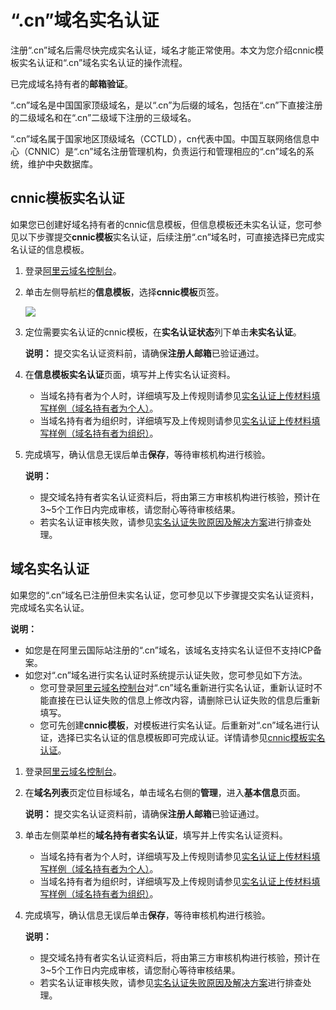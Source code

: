 # “.cn”域名实名认证

注册“.cn”域名后需尽快完成实名认证，域名才能正常使用。本文为您介绍cnnic模板实名认证和“.cn”域名实名认证的操作流程。

已完成域名持有者的**邮箱验证**。

“.cn”域名是中国国家顶级域名，是以“.cn”为后缀的域名，包括在“.cn”下直接注册的二级域名和在“.cn”二级域下注册的三级域名。

“.cn”域名属于国家地区顶级域名（CCTLD），cn代表中国。中国互联网络信息中心（CNNIC）是“.cn”域名注册管理机构，负责运行和管理相应的“.cn”域名的系统，维护中央数据库。

## cnnic模板实名认证

如果您已创建好域名持有者的cnnic信息模板，但信息模板还未实名认证，您可参见以下步骤提交**cnnic模板**实名认证，后续注册“.cn”域名时，可直接选择已完成实名认证的信息模板。

1.  登录[阿里云域名控制台](https://dc.console.aliyun.com/)。

2.  单击左侧导航栏的**信息模板**，选择**cnnic模板**页签。

    ![](https://static-aliyun-doc.oss-cn-hangzhou.aliyuncs.com/assets/img/zh-CN/6043632951/p71936.png)

3.  定位需要实名认证的cnnic模板，在**实名认证状态**列下单击**未实名认证**。

    **说明：** 提交实名认证资料前，请确保**注册人邮箱**已验证通过。

4.  在**信息模板实名认证**页面，填写并上传实名认证资料。

    -   当域名持有者为个人时，详细填写及上传规则请参见[实名认证上传材料填写样例（域名持有者为个人）](/intl.zh-CN/域名实名认证/实名认证上传材料填写样例/实名认证上传材料填写样例（域名持有者为个人）.md)。
    -   当域名持有者为组织时，详细填写及上传规则请参见[实名认证上传材料填写样例（域名持有者为组织）](/intl.zh-CN/域名实名认证/实名认证上传材料填写样例/实名认证上传材料填写样例（域名持有者为组织）.md)。
5.  完成填写，确认信息无误后单击**保存**，等待审核机构进行核验。

    **说明：**

    -   提交域名持有者实名认证资料后，将由第三方审核机构进行核验，预计在3~5个工作日内完成审核，请您耐心等待审核结果。
    -   若实名认证审核失败，请参见[实名认证失败原因及解决方案](/intl.zh-CN/域名实名认证/实名认证失败原因及解决方案.md)进行排查处理。

## 域名实名认证

如果您的“.cn”域名已注册但未实名认证，您可参见以下步骤提交实名认证资料，完成域名实名认证。

**说明：**

-   如您是在阿里云国际站注册的“.cn”域名，该域名支持实名认证但不支持ICP备案。
-   如您对“.cn”域名进行实名认证时系统提示认证失败，您可参见如下方法。
    -   您可登录[阿里云域名控制台](https://dc.console.aliyun.com/)对“.cn”域名重新进行实名认证，重新认证时不能直接在已认证失败的信息上修改内容，请删除已认证失败的信息后重新填写。
    -   您可先创建**cnnic模板**，对模板进行实名认证。后重新对“.cn”域名进行认证，选择已实名认证的信息模板即可完成认证。详情请参见[cnnic模板实名认证](#section_rdn_q41_ygb)。

1.  登录[阿里云域名控制台](https://dc.console.aliyun.com/)。

2.  在**域名列表**页定位目标域名，单击域名右侧的**管理**，进入**基本信息**页面。

    **说明：** 提交实名认证资料前，请确保**注册人邮箱**已验证通过。

3.  单击左侧菜单栏的**域名持有者实名认证**，填写并上传实名认证资料。

    -   当域名持有者为个人时，详细填写及上传规则请参见[实名认证上传材料填写样例（域名持有者为个人）](/intl.zh-CN/域名实名认证/实名认证上传材料填写样例/实名认证上传材料填写样例（域名持有者为个人）.md)。
    -   当域名持有者为组织时，详细填写及上传规则请参见[实名认证上传材料填写样例（域名持有者为组织）](/intl.zh-CN/域名实名认证/实名认证上传材料填写样例/实名认证上传材料填写样例（域名持有者为组织）.md)。
4.  完成填写，确认信息无误后单击**保存**，等待审核机构进行核验。

    **说明：**

    -   提交域名持有者实名认证资料后，将由第三方审核机构进行核验，预计在3~5个工作日内完成审核，请您耐心等待审核结果。
    -   若实名认证审核失败，请参见[实名认证失败原因及解决方案](/intl.zh-CN/域名实名认证/实名认证失败原因及解决方案.md)进行排查处理。

